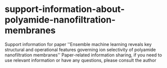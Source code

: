 # support-information-about-polyamide-nanofiltration-membranes
Support information for paper ''Ensemble machine learning reveals key structural and operational features governing ion selectivity of polyamide nanofiltration membranes''
Paper-related information sharing, if you need to use relevant information or have any questions, please consult the author
